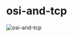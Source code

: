 # osi-and-tcp

![osi-and-tcp](https://user-images.githubusercontent.com/54658367/87262553-50cf0e80-c4f5-11ea-9066-f4e3b4db44bd.PNG)
